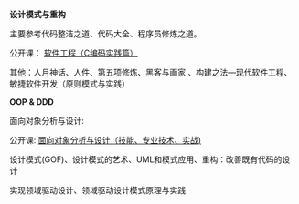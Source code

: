 
**设计模式与重构**

主要参考代码整洁之道、代码大全、程序员修炼之道。

公开课： [软件工程（C编码实践篇）](https://mooc.study.163.com/course/1000002006?_trace_c_p_k2_=9ef1d9a313944e6f95aee0773c79d6f1#/info)

其他：人月神话、人件、第五项修炼、黑客与画家 、构建之法—现代软件工程、敏捷软件开发（原则模式与实践）

**OOP & DDD**

面向对象分析与设计:

公开课:  [面向对象分析与设计（技能、专业技术、实战)](https://mooc.study.163.com/course/1000003016#/info)

设计模式(GOF)、设计模式的艺术、UML和模式应用、重构：改善既有代码的设计

实现领域驱动设计、领域驱动设计模式原理与实践


